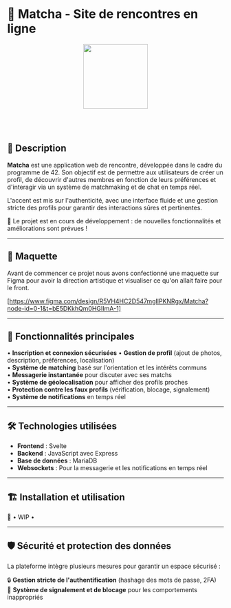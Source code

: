 # 🍃 Matcha - Site de rencontres en ligne  

<div align="center">
  <img style="height: 150px; width: 150px; margin-bottom: 50px" src="https://github.com/user-attachments/assets/8a58cdcc-85b0-4f8e-9493-a51b7257ea47"/>
</div>

## 📖 Description  

**Matcha** est une application web de rencontre, développée dans le cadre du programme de 42. Son objectif est de permettre aux utilisateurs de créer un profil, de découvrir d'autres membres en fonction de leurs préférences et d'interagir via un système de matchmaking et de chat en temps réel.  

L'accent est mis sur l'authenticité, avec une interface fluide et une gestion stricte des profils pour garantir des interactions sûres et pertinentes.  

🚧 Le projet est en cours de développement : de nouvelles fonctionnalités et améliorations sont prévues !

---

## 📝 Maquette

Avant de commencer ce projet nous avons confectionné une maquette sur Figma pour avoir la direction artistique et visualiser ce qu'on allait faire pour le front.

[https://www.figma.com/design/R5VH4HC2D547mgIlPKNRgx/Matcha?node-id=0-1&t=bE5DKkhQm0HGIImA-1]

---

## 🚀 Fonctionnalités principales  

• **Inscription et connexion sécurisées**
• **Gestion de profil** (ajout de photos, description, préférences, localisation)  
• **Système de matching** basé sur l'orientation et les intérêts communs  
• **Messagerie instantanée** pour discuter avec ses matchs  
• **Système de géolocalisation** pour afficher des profils proches  
• **Protection contre les faux profils** (vérification, blocage, signalement)  
• **Système de notifications** en temps réel  

---

## 🛠️ Technologies utilisées  

- **Frontend** : Svelte  
- **Backend** : JavaScript avec Express
- **Base de données** : MariaDB
- **Websockets** : Pour la messagerie et les notifications en temps réel  

---

## 🏗️ Installation et utilisation  

🚧 • WIP •

---

## 🛡️ Sécurité et protection des données  

La plateforme intègre plusieurs mesures pour garantir un espace sécurisé :  

🔒 **Gestion stricte de l'authentification** (hashage des mots de passe, 2FA)  
🚫 **Système de signalement et de blocage** pour les comportements inappropriés
